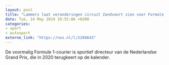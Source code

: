 ```yaml
---
layout: post
title: "Lammers laat veranderingen circuit Zandvoort zien voor Formule 1"
date: Tue, 14 May 2019 19:55:06 +0200
categories: 
- sport 
- autosport 
externe_link: "https://nos.nl/l/2284643"
---
```


De voormalig Formule 1-courier is sportief directeur van de Nederlandse Grand Prix, die in 2020 terugkeert op de kalender.
